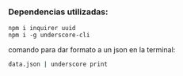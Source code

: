 ### Dependencias utilizadas:
```
npm i inquirer uuid 
npm i -g underscore-cli
```
comando para dar formato a un json en la terminal:  
```sh
data.json | underscore print
```
